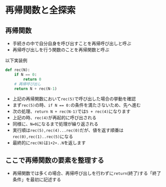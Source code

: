 # 再帰関数と全探索

## 再帰関数
- 手続きの中で自分自身を呼び出すことを再帰呼び出しと呼ぶ
- 再帰呼び出しを行う関数のことを再帰関数と呼ぶ

以下実装例
```python
def rec(N):
    if N == 0:
        return 0
    # 再帰呼び出し
    return N + rec(N-1)
```

- 上記の再帰関数において`rec(5)`で呼び出した場合の挙動を確認
- まず`rec(5)`の時、`if N == 0:`の条件を満たさないため、先へ進む
- 次の処理、`return N + rec(N-1)`では`5 + rec(4)`になります
- 上記の時、`rec(4)`が再起的に呼び出される
- 同様に、`N=0`になるまで処理が繰り返される
- 実行順は`rec(5),rec(4)...rec(0)`だが、値を返す順番は`rec(0),rec(1)..rec(5)`になる
- 最終的に`rec(N)`は`1+2+..N`を返します

## ここで再帰関数の要素を整理する
- 再帰関数では多くの場合、再帰呼び出しを行わずに`return`(終了)する「終了条件」を最初に記述する